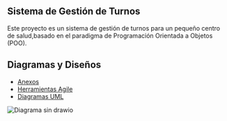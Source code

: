 ## Sistema de Gestión de Turnos

Este proyecto es un sistema de gestión de turnos para un pequeño centro de salud,basado en el paradigma de Programación Orientada a Objetos (POO).


## Diagramas y Diseños  
* [Anexos](anexos.md)
* [Herramientas Agile](herramientas_agile.md)
* [Diagramas UML](Diagramas_UML.md)
  
![Diagrama sin  drawio](https://github.com/user-attachments/assets/f637fbd3-9f31-4250-8ac0-781faaf13498)
